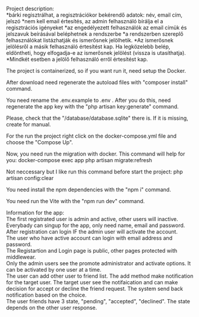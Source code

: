 Project description:<br>
*bárki regisztrálhat, a regisztrációkor bekérendő adatok: név, email cím, jelszó
*nem kell email értesítés, az admin felhasználó bírálja el a regisztrációs igényeket
*az engedélyezett felhasználók az email címük és jelszavuk beírásával beléphetnek a rendszerbe
*a rendszerben szereplő felhasználókat listázhatják és ismerősnek jelölhetik.
*Az ismerősnek jelölésről a másik felhasználó értesítést kap. Ha legközelebb belép, eldöntheti, hogy elfogadja-e az ismerősnek jelölést (vissza is utasíthatja).
*Mindkét esetben a jelölő felhasználó erről értesítést kap.

The project is containerized, so if you want run it, need setup the Docker.<br> 

After download need regenerate the autoload files with "composer install" command.<br>

You need rename the .env.example to .env . After you do this, need regenerate the app key with the "php artisan key:generate" command. <br>

Please, check that the "/database/database.sqlite" there is. If it is missing, create for manual.<br>

For the run the project right click on the docker-compose.yml file and choose the "Compose Up".<br>

Now, you need run the migration with docker. This command will help for you: docker-compose exec app php artisan migrate:refresh<br>

Not neccessary but I like run this command before start the project: php artisan config:clear<br>

You need install the npm dependencies with the "npm i" command. <br>

You need run the Vite with the "npm run dev" command.<br>

Information for the app: <br>
The first registrated user is admin and active, other users will inactive.<br>
Everybady can singup for the app, only need name, email and password. After registration can login IF the admin user will activate the account.<br>
The user who have active account can login with email address and password.<br>
The Registartion and Login page is public, other pages protected with middlewear.<br>
Only the admin users see the promote administrator and activate options. It can be activated by one user at a time. <br>
The user can add other user to friend list. The add method make notification for the target user. The target user see the notifaication and can make decision for accept or decline the friend request. The system send back notification based on the choice.<br>
The user friends have 3 state, "pending", "accepted", "declined". The state depends on the other user response.<br>
